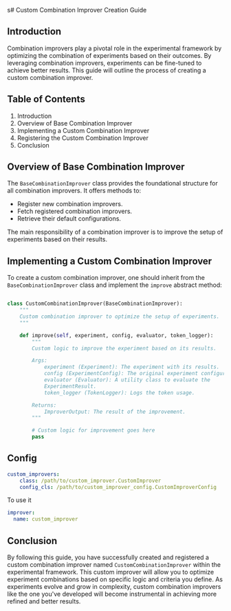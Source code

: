 s# Custom Combination Improver Creation Guide

## Introduction

Combination improvers play a pivotal role in the experimental framework by
optimizing the combination of experiments based on their outcomes. By leveraging
combination improvers, experiments can be fine-tuned to achieve better results.
This guide will outline the process of creating a custom combination improver.

## Table of Contents

1. Introduction
2. Overview of Base Combination Improver
3. Implementing a Custom Combination Improver
4. Registering the Custom Combination Improver
5. Conclusion

## Overview of Base Combination Improver

The `BaseCombinationImprover` class provides the foundational structure for all
combination improvers. It offers methods to:

- Register new combination improvers.
- Fetch registered combination improvers.
- Retrieve their default configurations.

The main responsibility of a combination improver is to improve the setup of
experiments based on their results.

## Implementing a Custom Combination Improver

To create a custom combination improver, one should inherit from the `BaseCombinationImprover`
class and implement the `improve` abstract method:

```python

class CustomCombinationImprover(BaseCombinationImprover):
    """
    Custom combination improver to optimize the setup of experiments.
    """

    def improve(self, experiment, config, evaluator, token_logger):
        """
        Custom logic to improve the experiment based on its results.

        Args:
            experiment (Experiment): The experiment with its results.
            config (ExperimentConfig): The original experiment configuration.
            evaluator (Evaluator): A utility class to evaluate the
            ExperimentResult.
            token_logger (TokenLogger): Logs the token usage.

        Returns:
            ImproverOutput: The result of the improvement.
        """

        # Custom logic for improvement goes here
        pass
```

## Config

```yml
custom_improvers:
    class: /path/to/custom_improver.CustomImprover
    config_cls: /path/to/custom_improver_config.CustomImproverConfig
```

To use it

```yml
improver:
  name: custom_improver
```

## Conclusion

By following this guide, you have successfully created and registered a custom
combination improver named `CustomCombinationImprover` within the experimental
framework. This custom improver will allow you to optimize experiment combinations
based on specific logic and criteria you define. As experiments evolve and grow in
complexity, custom combination improvers like the one you've developed will become
instrumental in achieving more refined and better results.
